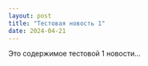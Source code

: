 ```yaml
---
layout: post
title: "Тестовая новость 1"
date: 2024-04-21
---
```

Это содержимое тестовой 1 новости...